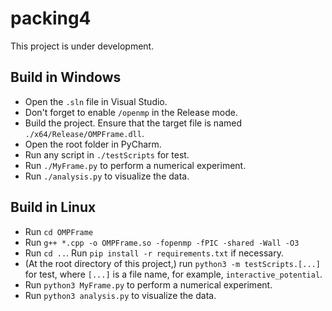 # packing4
  This project is under development.

## Build in Windows
  - Open the `.sln` file in Visual Studio.
  - Don't forget to enable `/openmp` in the Release mode.
  - Build the project. Ensure that the target file is named `./x64/Release/OMPFrame.dll`.
  - Open the root folder in PyCharm.
  - Run any script in `./testScripts` for test.
  - Run `./MyFrame.py` to perform a numerical experiment.
  - Run `./analysis.py` to visualize the data.

## Build in Linux
  - Run `cd OMPFrame`
  - Run `g++ *.cpp -o OMPFrame.so -fopenmp -fPIC -shared -Wall -O3`
  - Run `cd ..`. Run `pip install -r requirements.txt` if necessary.
  - (At the root directory of this project,) run `python3 -m testScripts.[...]` for test, where `[...]` is a file name, for example, `interactive_potential`.
  - Run `python3 MyFrame.py`  to perform a numerical experiment.
  - Run `python3 analysis.py` to visualize the data.